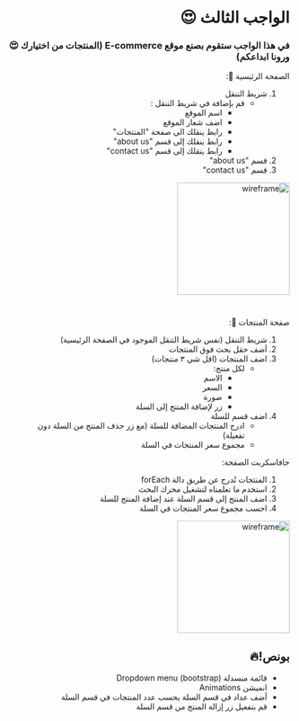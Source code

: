 <div dir=rtl> 

  <h1> الواجب الثالث 😍 </h1>
  <h3>في هذا الواجب ستقوم بصنع موقع E-commerce (المنتجات من اختيارك 😍 ورونا ابداعكم)</h3>
  
الصفحة الرئيسية 🏡:
1. شريط التنقل 
    - قم بإضافة في شريط التنقل :
      * اسم الموقع
      * اضف شعار الموقع
      * رابط ينقلك الى صفحة "المنتجات"
      * رابط ينقلك إلى قسم "about us"
      * رابط ينقلك إلى قسم "contact us"
2. قسم  "about us"
3. قسم "contact us"
  <img src="./wireframe1.png" alt="wireframe" width="200"/>
  <h1></h1>
صفحة  المنتجات 🧥:
  
1. شريط التنقل (نفس شريط التنقل الموجود في الصفحة الرئيسية)
2. أضف حقل بحث فوق المنتجات
3. اضف المنتجات  (اقل شي ٣ منتجات)
    - لكل منتج:
      * الاسم
      * السعر
      * صورة
      * زر لإضافة المنتج  إلى السلة
4. اضف قسم للسلة
   - ادرج المنتجات المضافة للسلة (مع زر حذف المنتج من السلة دون تفعيلة)
   - مجموع سعر المنتجات في السلة
  
جافاسكربت الصفحة:
1. المنتجات تُدرج عن طريق دالة forEach
2. استخدم ما تعلمناه لتشغيل محرك البحث
3. اضف المنتج إلى قسم السلة عند إضافة المنتج للسلة
4. احسب مجموع سعر المنتجات في السلة
<img src="./wireframe2.png" alt="wireframe" width="200"/>

## بونص!🔥

* قائمة منسدلة Dropdown menu (bootstrap)
* انميشن Animations
* أضف عداد في قسم السلة يحسب عدد المنتجات في قسم السلة
* قم بتفعيل زر إزالة المنتج من قسم السلة

</div>
